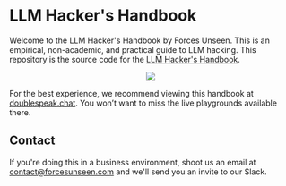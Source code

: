 # LLM Hacker's Handbook

Welcome to the LLM Hacker's Handbook by Forces Unseen. This is an empirical, non-academic, and practical guide to LLM hacking. This repository is
 the source code for the [LLM Hacker's Handbook](https://doublespeak.chat/#/handbook).

<p align="center">
  <img src="https://doublespeak.chat/assets/llm_hackers_handbook.png"/>
</p>

For the best experience, we recommend viewing this handbook at [doublespeak.chat](https://doublespeak.chat/#/handbook). You won’t want to miss the live playgrounds available there.

## Contact
If you're doing this in a business environment, shoot us an email at contact@forcesunseen.com and we'll send you an invite to our Slack.
